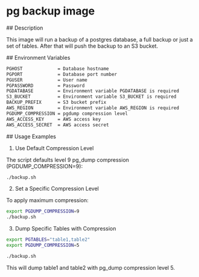 # pg backup image

## Description

This image will run a backup of a postgres database, a full backup or just a set of tables.
After that will push the backup to an S3 bucket.

## Environment Variables

```bash
PGHOST             = Database hostname
PGPORT             = Database port number
PGUSER             = User name
PGPASSWORD         = Password
PGDATABASE         = Environment variable PGDATABASE is required
S3_BUCKET          = Environment variable S3_BUCKET is required
BACKUP_PREFIX      = S3 bucket prefix
AWS_REGION         = Environment variable AWS_REGION is required
PGDUMP_COMPRESSION = pgdump compression level
AWS_ACCESS_KEY     = AWS access key
AWS_ACCESS_SECRET  = AWS access secret
```

## Usage Examples

1. Use Default Compression Level

The script defaults level 9 pg_dump compression (PGDUMP_COMPRESSION=9):

```bash
./backup.sh
```

2. Set a Specific Compression Level

To apply maximum compression:

```bash
export PGDUMP_COMPRESSION=9
./backup.sh
```

3. Dump Specific Tables with Compression

```bash
export PGTABLES="table1,table2"
export PGDUMP_COMPRESSION=5

./backup.sh
```

This will dump table1 and table2 with pg_dump compression level 5.